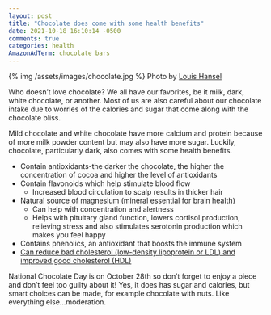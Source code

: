 ```yaml
---
layout: post
title: "Chocolate does come with some health benefits"
date: 2021-10-18 16:10:14 -0500
comments: true
categories: health
AmazonAdTerm: chocolate bars
---
```

{% img /assets/images/chocolate.jpg %}
Photo by <a href="https://unsplash.com/@louishansel?utm_source=unsplash&utm_medium=referral&utm_content=creditCopyText">Louis Hansel</a>

Who doesn’t love chocolate?  We all have our favorites, be it milk, dark, white chocolate, or another. Most of us are also careful about our chocolate intake due to worries of the calories and sugar that come along with the chocolate bliss.

Mild chocolate and white chocolate have more calcium and protein because of more milk powder content but may also have more sugar. Luckily, chocolate, particularly dark, also comes with some health benefits.

- Contain antioxidants-the darker the chocolate, the higher the concentration of cocoa and higher the level of antioxidants
- Contain flavonoids which help stimulate blood flow
  - Increased blood circulation to scalp results in thicker hair
- Natural source of magnesium (mineral essential for brain health)
  - Can help with concentration and alertness
  - Helps with pituitary gland function, lowers cortisol production, relieving stress and also stimulates serotonin production which makes you feel happy
- Contains phenolics, an antioxidant that boosts the immune system
- [Can reduce bad cholesterol (low-density lipoprotein or LDL) and improved good cholesterol (HDL)](https://pubmed.ncbi.nlm.nih.gov/18356327/)


National Chocolate Day is on October 28th so don’t forget to enjoy a piece and don’t feel too guilty about it! Yes, it does has sugar and calories, but smart choices can be made, for example chocolate with nuts. Like everything else…moderation.
